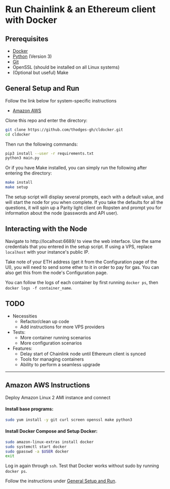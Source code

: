 # Run Chainlink & an Ethereum client with Docker

## Prerequisites

- [Docker](https://docs.docker.com/install/#supported-platforms)
- [Python](https://www.python.org/downloads/) (Version 3)
- [Git](https://git-scm.com/downloads)
- OpenSSL (should be installed on all Linux systems)
- (Optional but useful) Make

## General Setup and Run

Follow the link below for system-specific instructions
- [Amazon AWS](#amazon-aws-instructions)

Clone this repo and enter the directory:

```bash
git clone https://github.com/thodges-gh/cldocker.git
cd cldocker
```

Then run the following commands:

```bash
pip3 install --user -r requirements.txt
python3 main.py
```

Or if you have Make installed, you can simply run the following after entering the directory:

```bash
make install
make setup
```

The setup script will display several prompts, each with a default value, and will start the node for you when complete. If you take the defaults for all the questions, it will spin up a Parity light client on Ropsten and prompt you for information about the node (passwords and API user).

## Interacting with the Node

Navigate to http://localhost:6689/ to view the web interface. Use the same credentials that you entered in the setup script. If using a VPS, replace `localhost` with your instance's public IP.

Take note of your ETH address (get it from the Configuration page of the UI), you will need to send some ether to it in order to pay for gas. You can also get this from the node's Configuration page.

You can follow the logs of each container by first running `docker ps`, then `docker logs -f container_name`.

## TODO

- Necessities
	- Refactor/clean up code
	- Add instructions for more VPS providers
- Tests:
	- More container running scenarios
	- More configuration scenarios
- Features:
	- Delay start of Chainlink node until Ethereum client is synced
	- Tools for managing containers
	- Ability to perform a seamless upgrade

---

## Amazon AWS Instructions

Deploy Amazon Linux 2 AMI instance and connect

#### Install base programs:

```bash
sudo yum install -y git curl screen openssl make python3
```

#### Install Docker Compose and Setup Docker:

```bash
sudo amazon-linux-extras install docker
sudo systemctl start docker
sudo gpasswd -a $USER docker
exit
```

Log in again through `ssh`. Test that Docker works without sudo by running `docker ps`.

Follow the instructions under [General Setup and Run](#general-setup-and-run).
